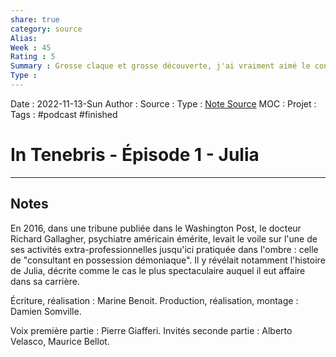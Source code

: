 ```yaml
---
share: true 
category: source
Alias:
Week : 45
Rating : 5
Summary : Grosse claque et grosse découverte, j'ai vraiment aimé le concept du podcats
Type : 
---
```

Date : 2022-11-13-Sun
Author :
Source : 
Type : [Note Source](Note%20Source)
MOC :
Projet : 
Tags : #podcast #finished 

# In Tenebris - Épisode 1 - Julia


***

## Notes

En 2016, dans une tribune publiée dans le Washington Post, le docteur Richard Gallagher, psychiatre américain émérite, levait le voile sur l'une de ses activités extra-professionnelles jusqu'ici pratiquée dans l'ombre : celle de "consultant en possession démoniaque". Il y révélait notamment l'histoire de Julia, décrite comme le cas le plus spectaculaire auquel il eut affaire dans sa carrière. 

Écriture, réalisation : Marine Benoit. Production, réalisation, montage : Damien Somville. 

Voix première partie : Pierre Giafferi. Invités seconde partie : Alberto Velasco, Maurice Bellot.